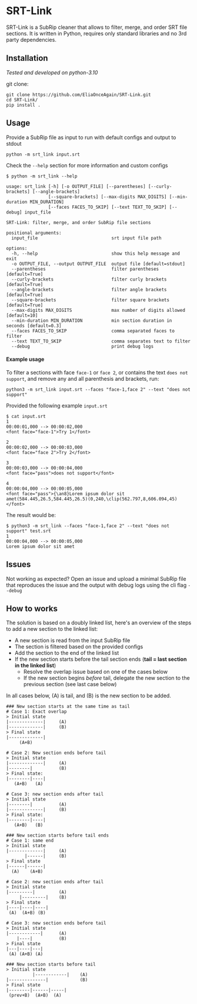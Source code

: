 # SRT-Link
SRT-Link is a SubRip cleaner that allows to filter, merge, and order SRT file sections.
It is written in Python, requires only standard libraries and no 3rd party dependencies.

## Installation

*Tested and developed on python-3.10*

git clone:
```shell
git clone https://github.com/EliaOnceAgain/SRT-Link.git
cd SRT-Link/
pip install .
```
## Usage

Provide a SubRip file as input to run with default configs and output to stdout
```shell
python -m srt_link input.srt
```

Check the `--help` section for more information and custom configs 
```shell
$ python -m srt_link --help

usage: srt_link [-h] [-o OUTPUT_FILE] [--parentheses] [--curly-brackets] [--angle-brackets] 
                [--square-brackets] [--max-digits MAX_DIGITS] [--min-duration MIN_DURATION] 
                [--faces FACES_TO_SKIP] [--text TEXT_TO_SKIP] [--debug] input_file

SRT-Link: filter, merge, and order SubRip file sections

positional arguments:
  input_file                            srt input file path

options:
  -h, --help                            show this help message and exit
  -o OUTPUT_FILE, --output OUTPUT_FILE  output file [default=stdout]
  --parentheses                         filter parentheses [default=True]
  --curly-brackets                      filter curly brackets [default=True]
  --angle-brackets                      filter angle brackets [default=True]
  --square-brackets                     filter square brackets [default=True]
  --max-digits MAX_DIGITS               max number of digits allowed [default=10]
  --min-duration MIN_DURATION           min section duration in seconds [default=0.3]
  --faces FACES_TO_SKIP                 comma separated faces to filter
  --text TEXT_TO_SKIP                   comma separates text to filter
  --debug                               print debug logs
```

#### Example usage
To filter a sections with face `face-1` or `face 2`, or contains the text `does not support`, 
and remove any and all parenthesis and brackets, run:
```shell
python3 -m srt_link input.srt --faces "face-1,face 2" --text "does not support"
```

Provided the following example `input.srt`
```text
$ cat input.srt
1
00:00:01,000 --> 00:00:02,000
<font face="face-1">Try 1</font>

2
00:00:02,000 --> 00:00:03,000
<font face="face 2">Try 2</font>

3
00:00:03,000 --> 00:00:04,000
<font face="pass">does not support</font>

4
00:00:04,000 --> 00:00:05,000
<font face="pass">{\an8}Lorem ipsum dolor sit amet(584.445,26.5,584.445,26.5)(0,240,\clip(562.797,8,606.094,45)</font>
```
The result would be:
```text
$ python3 -m srt_link --faces "face-1,face 2" --text "does not support" test.srt
1
00:00:04,000 --> 00:00:05,000
Lorem ipsum dolor sit amet
```

## Issues
Not working as expected? Open an issue and upload a minimal SubRip file that reproduces the issue and the output 
with debug logs using the cli flag `--debug`


## How to works
The solution is based on a doubly linked list, here's an overview of the steps to add a new section to the linked list:
- A new section is read from the input SubRip file
- The section is filtered based on the provided configs
- Add the section to the end of the linked list
- If the new section starts before the tail section ends (**tail = last section in the linked list**)
  - Resolve the overlap issue based on one of the cases below
  - If the new section begins *before* tail, delegate the new section to the previous section (see last case below)

In all cases below, (A) is tail, and (B) is the new section to be added.
```text
### New section starts at the same time as tail
# Case 1: Exact overlap
> Initial state
|-------------|     (A)
|-------------|     (B)
> Final state
|-------------|
     (A+B)

# Case 2: New section ends before tail
> Initial state
|-------------|     (A)
|--------|          (B)
> Final state:
|--------|----|
   (A+B)   (A)
   
# Case 3: new section ends after tail
> Initial state
|--------|          (A)
|-------------|     (B)
> Final state:
|--------|----|
   (A+B)   (B)

### New section starts before tail ends
# Case 1: same end
> Initial state
|-------------|     (A)
       |------|     (B)
> Final state
|------|------|
  (A)    (A+B)

# Case 2: new section ends after tail
> Initial state
|---------|         (A)
     |---------|    (B)
> Final state
|----|----|----|
 (A)  (A+B) (B)
 
# Case 3: new section ends before tail
> Initial state
|------------|      (A)
    |----|          (B)
> Final state
|---|----|---|
 (A) (A+B) (A)

### New section starts before tail
> Initial state
          |------------|    (A)
|--------------|            (B)
> Final state
|--------|------|-----|
 (prev+B)  (A+B)  (A)
```